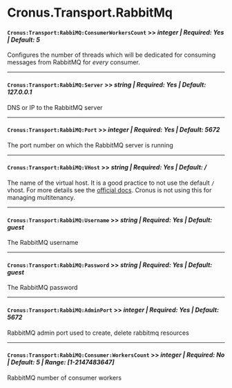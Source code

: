# Cronus.Transport.RabbitMq

#### `Cronus:Transport:RabbiMQ:ConsumerWorkersCount` >> *integer | Required: Yes | Default: 5*
Configures the number of threads which will be dedicated for consuming messages from RabbitMQ for *every* consumer.

---

#### `Cronus:Transport:RabbiMQ:Server` >> *string | Required: Yes | Default: 127.0.0.1*
DNS or IP to the RabbitMQ server

---

#### `Cronus:Transport:RabbiMQ:Port` >> *integer | Required: Yes | Default: 5672*
The port number on which the RabbitMQ server is running

---

#### `Cronus:Transport:RabbiMQ:VHost` >> *string | Required: Yes | Default: /*
The name of the virtual host. It is a good practice to not use the default `/` vhost. For more details see the [official docs](https://www.rabbitmq.com/vhosts.html). Cronus is not using this for managing multitenancy.

---

#### `Cronus:Transport:RabbiMQ:Username` >> *string | Required: Yes | Default: guest*
The RabbitMQ username

---

#### `Cronus:Transport:RabbiMQ:Password` >> *string | Required: Yes | Default: guest*
The RabbitMQ password

---

#### `Cronus:Transport:RabbiMQ:AdminPort` >> *integer | Required: Yes | Default: 5672*
RabbitMQ admin port used to create, delete rabbitmq resources

---

#### `Cronus:Transport:RabbiMQ:Consumer:WorkersCount` >> *integer | Required: No | Default: 5 | Range: [1-2147483647]*
RabbitMQ number of consumer workers
